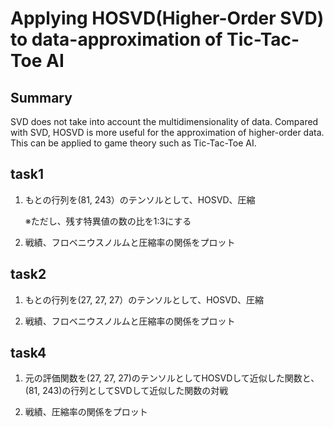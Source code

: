 # Applying HOSVD(Higher-Order SVD) to data-approximation of Tic-Tac-Toe AI


## Summary
SVD does not take into account the multidimensionality of data. Compared with SVD, HOSVD is more useful for the approximation of higher-order data. This can be applied to game theory such as Tic-Tac-Toe AI.  


## task1  
1. もとの行列を(81, 243）のテンソルとして、HOSVD、圧縮

   ※ただし、残す特異値の数の比を1:3にする
   
2. 戦績、フロベニウスノルムと圧縮率の関係をプロット
           
       
## task2
 1. もとの行列を(27, 27, 27）のテンソルとして、HOSVD、圧縮
 
 2. 戦績、フロベニウスノルムと圧縮率の関係をプロット


## task4
 1. 元の評価関数を(27, 27, 27)のテンソルとしてHOSVDして近似した関数と、(81, 243)の行列としてSVDして近似した関数の対戦
 
 2. 戦績、圧縮率の関係をプロット
